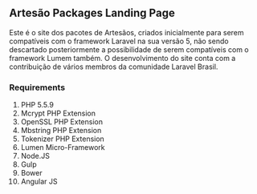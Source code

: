 ## Artesão Packages Landing Page

Este é o site dos pacotes de Artesãos, criados inicialmente para serem compatíveis com o framework Laravel na sua versão 5, não sendo descartado posteriormente a possibilidade de serem compatíveis com o framework Lumem também. O desenvolvimento do site conta com a contribuição de vários membros da comunidade Laravel Brasil.

### Requirements

1. PHP 5.5.9
2. Mcrypt PHP Extension
3. OpenSSL PHP Extension
4. Mbstring PHP Extension
5. Tokenizer PHP Extension
6. Lumen Micro-Framework
7. Node.JS
8. Gulp
9. Bower
10. Angular JS
